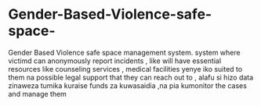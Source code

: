 # Gender-Based-Violence-safe-space-
Gender Based Violence safe space management system.
 system where victimd can anonymously report incidents , like will have essential resources like counseling services , medical facilities yenye iko suited to them na possible legal support that they can reach out to , alafu si hizo data zinaweza tumika kuraise funds za kuwasaidia ,na pia kumonitor the cases  and manage them
